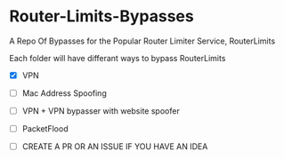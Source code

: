 # Router-Limits-Bypasses
A Repo Of Bypasses for the Popular Router Limiter Service, RouterLimits 


Each folder will have differant ways to bypass RouterLimits

- [x] VPN 

- [ ] Mac Address Spoofing

- [ ] VPN + VPN bypasser with website spoofer

- [ ] PacketFlood

- [ ] CREATE A PR OR AN ISSUE IF YOU HAVE AN IDEA



